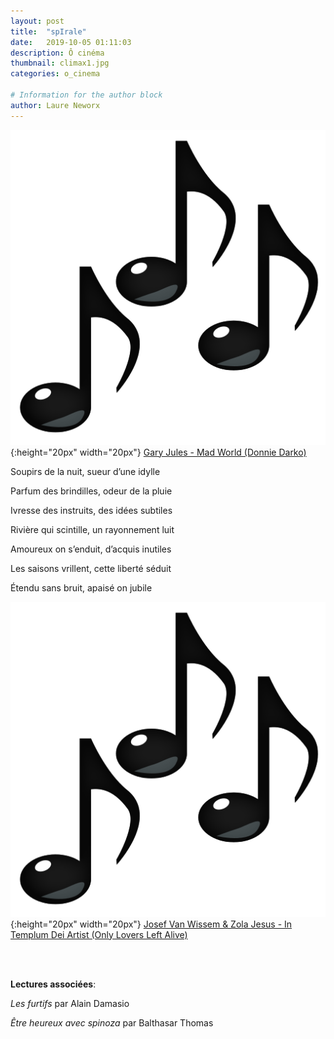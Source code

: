 ```yaml
---
layout: post
title:  "spIrale"
date:   2019-10-05 01:11:03
description: Ô cinéma
thumbnail: climax1.jpg
categories: o_cinema

# Information for the author block
author: Laure Neworx
---
```





![](/assets/img/notes.png){:height="20px" width="20px"} [Gary Jules - Mad World (Donnie Darko)][link1] 

Soupirs de la nuit, sueur d’une idylle

Parfum des brindilles, odeur de la pluie 

Ivresse des instruits, des idées subtiles

Rivière qui scintille, un rayonnement luit

Amoureux on s’enduit, d’acquis inutiles

Les saisons vrillent, cette liberté séduit 

Étendu sans bruit, apaisé on jubile 

![](/assets/img/notes.png){:height="20px" width="20px"} [Josef Van Wissem & Zola Jesus - In Templum Dei Artist  (Only Lovers Left Alive)][link2] 

[link1]: https://www.youtube.com/watch?v=KL0rHIBYlY0
[link2]: https://www.youtube.com/watch?v=LHy_AsV7UQ8

<br/>
<br/>

**Lectures associées**: 

_Les furtifs_ par Alain Damasio 

_Être heureux avec spinoza_ par Balthasar Thomas
